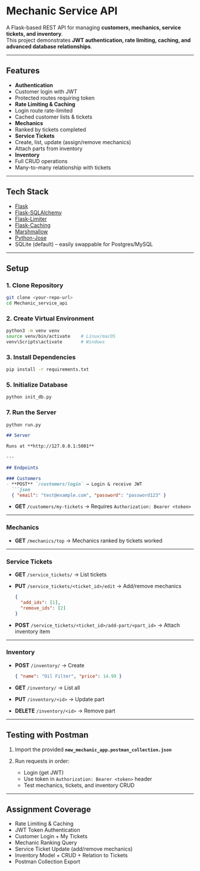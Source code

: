 # Mechanic Service API

A Flask-based REST API for managing **customers, mechanics, service tickets, and inventory**.  
This project demonstrates **JWT authentication, rate limiting, caching, and advanced database relationships**.

---

## Features

-  **Authentication**
  - Customer login with JWT
  - Protected routes requiring token
-  **Rate Limiting & Caching**
  - Login route rate-limited
  - Cached customer lists & tickets
-  **Mechanics**
  - Ranked by tickets completed
-  **Service Tickets**
  - Create, list, update (assign/remove mechanics)
  - Attach parts from inventory
-  **Inventory**
  - Full CRUD operations
  - Many-to-many relationship with tickets

---

## Tech Stack

- [Flask](https://flask.palletsprojects.com/)  
- [Flask-SQLAlchemy](https://flask-sqlalchemy.palletsprojects.com/)  
- [Flask-Limiter](https://flask-limiter.readthedocs.io/)  
- [Flask-Caching](https://flask-caching.readthedocs.io/)  
- [Marshmallow](https://marshmallow.readthedocs.io/)  
- [Python-Jose](https://python-jose.readthedocs.io/)  
- SQLite (default) – easily swappable for Postgres/MySQL  

---

## Setup

### 1. Clone Repository
```bash
git clone <your-repo-url>
cd Mechanic_service_api
```

### 2. Create Virtual Environment
```bash
python3 -m venv venv
source venv/bin/activate    # Linux/macOS
venv\Scripts\activate       # Windows
```

### 3. Install Dependencies
```bash
pip install -r requirements.txt
```

### 5. Initialize Database
```bash
python init_db.py
```

### 7. Run the Server
```bash
python run.py
```

````markdown
## Server

Runs at **http://127.0.0.1:5001**

---

## Endpoints

### Customers
- **POST** `/customers/login` → Login & receive JWT  
  ```json
  { "email": "test@example.com", "password": "password123" }
````

* **GET** `/customers/my-tickets` → Requires `Authorization: Bearer <token>`

---

### Mechanics

* **GET** `/mechanics/top` → Mechanics ranked by tickets worked

---

### Service Tickets

* **GET** `/service_tickets/` → List tickets
* **PUT** `/service_tickets/<ticket_id>/edit` → Add/remove mechanics

  ```json
  {
    "add_ids": [1],
    "remove_ids": [2]
  }
  ```
* **POST** `/service_tickets/<ticket_id>/add-part/<part_id>` → Attach inventory item

---

### Inventory

* **POST** `/inventory/` → Create

  ```json
  { "name": "Oil Filter", "price": 14.99 }
  ```
* **GET** `/inventory/` → List all
* **PUT** `/inventory/<id>` → Update part
* **DELETE** `/inventory/<id>` → Remove part

---

## Testing with Postman

1. Import the provided **`new_mechanic_app.postman_collection.json`**
2. Run requests in order:

   * Login (get JWT)
   * Use token in `Authorization: Bearer <token>` header
   * Test mechanics, tickets, and inventory CRUD

---

## Assignment Coverage

*  Rate Limiting & Caching
*  JWT Token Authentication
*  Customer Login + My Tickets
*  Mechanic Ranking Query
*  Service Ticket Update (add/remove mechanics)
*  Inventory Model + CRUD + Relation to Tickets
*  Postman Collection Export
